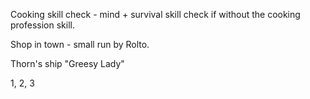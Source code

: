 Cooking skill check - mind + survival skill check if without the cooking profession skill.


Shop in town - small run by Rolto.

Thorn's ship "Greesy Lady"


1, 2, 3
